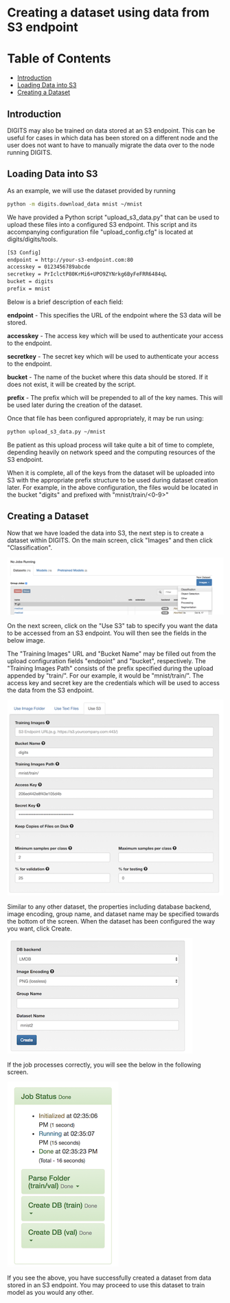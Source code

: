 # Creating a dataset using data from S3 endpoint

Table of Contents
=================
* [Introduction](#introduction)
* [Loading Data into S3](#loading-data-into-s3)
* [Creating a Dataset](#creating-a-dataset)

## Introduction

DIGITS may also be trained on data stored at an S3 endpoint. This can be useful for cases in which data has been stored on a different node and the user does not want to have to manually migrate the data over to the node running DIGITS.

## Loading Data into S3

As an example, we will use the dataset provided by running
```sh
python -m digits.download_data mnist ~/mnist
```

We have provided a Python script "upload_s3_data.py" that can be used to upload these files into a configured S3 endpoint. This script and its accompanying configuration file "upload_config.cfg" is located at digits/digits/tools.

```sh
[S3 Config]
endpoint = http://your-s3-endpoint.com:80
accesskey = 0123456789abcde
secretkey = PrIclctP80KrMi6+UPO9ZYNrkg6ByFeFRR6484qL
bucket = digits
prefix = mnist
```

Below is a brief description of each field:

**endpoint** - This specifies the URL of the endpoint where the S3 data will be stored.

**accesskey** - The access key which will be used to authenticate your access to the endpoint.

**secretkey** - The secret key which will be used to authenticate your access to the endpoint.

**bucket** - The name of the bucket where this data should be stored. If it does not exist, it will be created by the script.

**prefix** - The prefix which will be prepended to all of the key names. This will be used later during the creation of the dataset.

Once that file has been configured appropriately, it may be run using:

```sh
python upload_s3_data.py ~/mnist
```

Be patient as this upload process will take quite a bit of time to complete, depending heavily on network speed and the computing resources of the S3 endpoint.

When it is complete, all of the keys from the dataset will be uploaded into S3 with the appropriate prefix structure to be used during dataset creation later. For example, in the above configuration, the files would be located in the bucket "digits" and prefixed with "mnist/train/<0-9>"

## Creating a Dataset

Now that we have loaded the data into S3, the next step is to create a dataset within DIGITS. On the main screen, click "Images" and then click "Classification".

![New Dataset](new-dataset.png)


On the next screen, click on the "Use S3" tab to specify you want the data to be accessed from an S3 endpoint. You will then see the fields in the below image.

The "Training Images" URL and "Bucket Name" may be filled out from the upload configuration fields "endpoint" and "bucket", respectively. The "Training Images Path" consists of the prefix specified during the upload appended by "train/". For our example, it would be "mnist/train/". The access key and secret key are the credentials which will be used to access the data from the S3 endpoint.


![S3 Tab](s3-tab.png)


Similar to any other dataset, the properties including database backend, image encoding, group name, and dataset name may be specified towards the bottom of the screen. When the dataset has been configured the way you want, click Create.


![Dataset Properties](dataset-properties.png)


If the job processes correctly, you will see the below in the following screen.


![Dataset Creation Completed](complete.png)


If you see the above, you have successfully created a dataset from data stored in an S3 endpoint. You may proceed to use this dataset to train model as you would any other.
